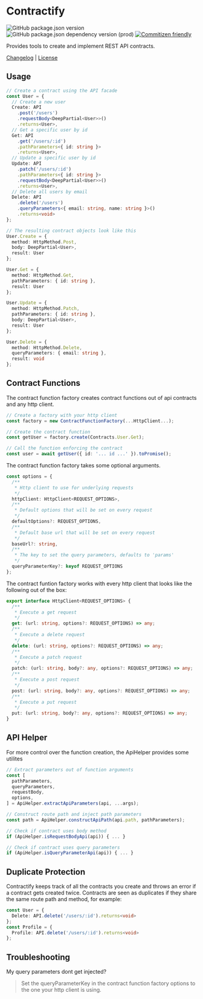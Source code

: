 # Contractify

![GitHub package.json version](https://img.shields.io/github/package-json/v/BenjaminKaul/contractify)
![GitHub package.json dependency version (prod)](https://img.shields.io/github/package-json/dependency-version/BenjaminKaul/contractify/typescript)
[![Commitizen friendly](https://img.shields.io/badge/commitizen-friendly-brightgreen.svg)](http://commitizen.github.io/cz-cli/)

Provides tools to create and implement REST API contracts.

[Changelog](CHANGELOG.md) | [License](LICENSE.md)

## Usage

```typescript
// Create a contract using the API facade
const User = {
  // Create a new user
  Create: API
    .post('/users')
    .requestBody<DeepPartial<User>>()
    .returns<User>,
  // Get a specific user by id
  Get: API
    .get('/users/:id')
    .pathParameters<{ id: string }>
    .returns<User>,
  // Update a specific user by id
  Update: API
    .patch('/users/:id')
    .pathParameters<{ id: string }>
    .requestBody<DeepPartial<User>>()
    .returns<User>,
  // Delete all users by email
  Delete: API
    .delete('/users')
    .queryParameters<{ email: string, name: string }>()
    .returns<void>
};

// The resulting contract objects look like this
User.Create = {
  method: HttpMethod.Post,
  body: DeepPartial<User>,
  result: User
};

User.Get = {
  method: HttpMethod.Get,
  pathParameters: { id: string },
  result: User
};

User.Update = {
  method: HttpMethod.Patch,
  pathParameters: { id: string },
  body: DeepPartial<User>,
  result: User
};

User.Delete = {
  method: HttpMethod.Delete,
  queryParameters: { email: string },
  result: void
};
```

## Contract Functions

The contract function factory creates contract functions out of api contracts and any http client.

```typescript
// Create a factory with your http client
const factory = new ContractFunctionFactory(...HttpClient...);

// Create the contract function
const getUser = factory.create(Contracts.User.Get);

// Call the function enforcing the contract
const user = await getUser({ id: '... id ...' }).toPromise();
```

The contract function factory takes some optional arguments.

```typescript
const options = {
  /**
   * Http client to use for underlying requests
   */
  httpClient: HttpClient<REQUEST_OPTIONS>,
  /**
   * Default options that will be set on every request
   */
  defaultOptions?: REQUEST_OPTIONS,
  /**
   * Default base url that will be set on every request
   */
  baseUrl?: string,
  /**
   * The key to set the query parameters, defaults to 'params'
   */
  queryParameterKey?: keyof REQUEST_OPTIONS
};
```

The contract funtion factory works with every http client that looks like the following out of the box:

```typescript
export interface HttpClient<REQUEST_OPTIONS> {
  /**
   * Execute a get request
   */
  get: (url: string, options?: REQUEST_OPTIONS) => any;
  /**
   * Execute a delete request
   */
  delete: (url: string, options?: REQUEST_OPTIONS) => any;
  /**
   * Execute a patch request
   */
  patch: (url: string, body?: any, options?: REQUEST_OPTIONS) => any;
  /**
   * Execute a post request
   */
  post: (url: string, body?: any, options?: REQUEST_OPTIONS) => any;
  /**
   * Execute a put request
   */
  put: (url: string, body?: any, options?: REQUEST_OPTIONS) => any;
}
```

## API Helper

For more control over the function creation, the ApiHelper provides some utilites

```typescript
// Extract parameters out of function arguments
const [
  pathParameters,
  queryParameters,
  requestBody,
  options,
] = ApiHelper.extractApiParameters(api, ...args);

// Construct route path and inject path parameters
const path = ApiHelper.constructApiPath(api.path, pathParameters);

// Check if contract uses body method
if (ApiHelper.isRequestBodyApi(api)) { ... }

// Check if contract uses query parameters
if (ApiHelper.isQueryParameterApi(api)) { ... }
```

## Duplicate Protection

Contractify keeps track of all the contracts you create and throws an error if a contract gets created twice. Contracts are seen as duplicates if they share the same route path and method, for example:

```typescript
const User = {
  Delete: API.delete('/users/:id').returns<void>
};
const Profile = {
  Profile: API.delete('/users/:id').returns<void>
};
```

## Troubleshooting

My query parameters dont get injected?
> Set the queryParameterKey in the contract function factory options to the one your http client is using.
